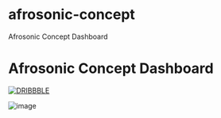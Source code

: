 # afrosonic-concept
Afrosonic Concept Dashboard

# Afrosonic Concept Dashboard
[![DRIBBBLE](https://cdn.icon-icons.com/icons2/2699/PNG/128/dribbble_logo_icon_168233.png)](https://dribbble.com/shots/15491838-Afrosonic-Concept-Dashboard)

![image](https://user-images.githubusercontent.com/37697754/181016980-5080a8a2-9618-4463-81af-fdcd6e6759f4.png)
